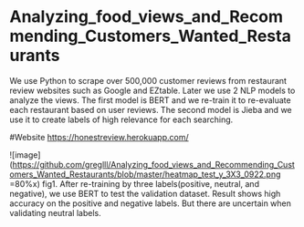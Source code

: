 # Analyzing_food_views_and_Recommending_Customers_Wanted_Restaurants
We use Python to scrape over 500,000 customer reviews from restaurant review websites such as Google and EZtable. Later we use 2 NLP models to analyze the views. The first model is BERT and we re-train it to re-evaluate each restaurant based on user reviews. The second model is Jieba and we use it to create labels of high relevance for each searching.

#Website
https://honestreview.herokuapp.com/

![image](https://github.com/greglll/Analyzing_food_views_and_Recommending_Customers_Wanted_Restaurants/blob/master/heatmap_test_y_3X3_0922.png =80%x)
fig1. After re-training by three labels(positive, neutral, and negative), we use BERT to test the validation dataset. Result shows high accuracy on the positive and negative labels. But there are uncertain when validating neutral labels.
